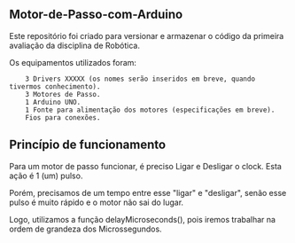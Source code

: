 ## Motor-de-Passo-com-Arduino

Este repositório foi criado para versionar e armazenar o código da primeira avaliação da disciplina de Robótica.

Os equipamentos utilizados foram:

        3 Drivers XXXXX (os nomes serão inseridos em breve, quando tivermos conhecimento).
        3 Motores de Passo.
        1 Arduino UNO.
        1 Fonte para alimentação dos motores (especificações em breve).
        Fios para conexões.

## Princípio de funcionamento

Para um motor de passo funcionar, é preciso Ligar e Desligar o clock. Esta ação é 1 (um) pulso.

Porém, precisamos de um tempo entre esse "ligar" e "desligar", senão esse pulso é muito rápido e o motor não sai do lugar.

Logo, utilizamos a função delayMicroseconds(), pois iremos trabalhar na ordem de grandeza dos Microssegundos.

